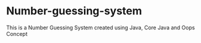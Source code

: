 # Number-guessing-system
This is a Number Guessing System created using Java, Core Java and Oops Concept
